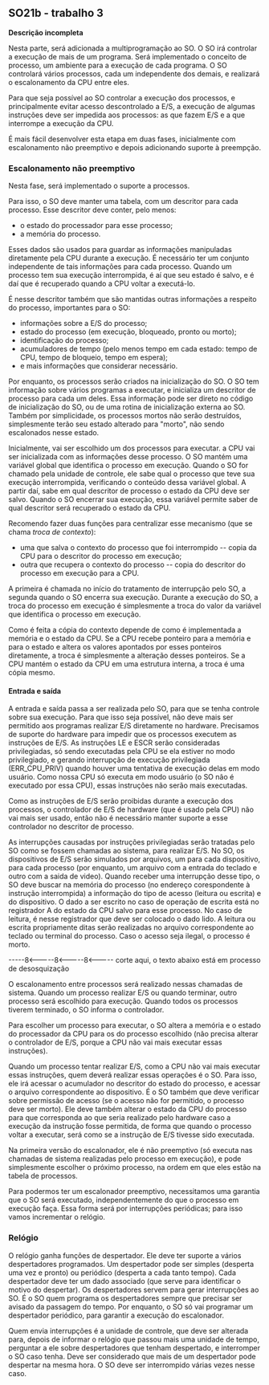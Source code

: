 ## SO21b - trabalho 3

**Descrição incompleta**

Nesta parte, será adicionada a multiprogramação ao SO.
O SO irá controlar a execução de mais de um programa.
Será implementado o conceito de processo, um ambiente para a execução de cada programa.
O SO controlará vários processos, cada um independente dos demais, e realizará o escalonamento da CPU entre eles.

Para que seja possível ao SO controlar a execução dos processos, e principalmente evitar acesso descontrolado a E/S, a execução de algumas instruções deve ser impedida aos processos: as que fazem E/S e a que interrompe a execução da CPU.

É mais fácil desenvolver esta etapa em duas fases, inicialmente com escalonamento não preemptivo e depois adicionando suporte à preempção.

### Escalonamento não preemptivo

Nesta fase, será implementado o suporte a processos.

Para isso, o SO deve manter uma tabela, com um descritor para cada processo.
Esse descritor deve conter, pelo menos:
- o estado do processador para esse processo;
- a memória do processo.

Esses dados são usados para guardar as informações manipuladas diretamente pela CPU durante a execução.
É necessário ter um conjunto independente de tais informações para cada processo.
Quando um processo tem sua execução interrompida, é aí que seu estado é salvo, e é daí que é recuperado quando a CPU voltar a executá-lo.

É nesse descritor também que são mantidas outras informações a respeito do processo, importantes para o SO:
- informações sobre a E/S do processo;
- estado do processo (em execução, bloqueado, pronto ou morto);
- identificação do processo;
- acumuladores de tempo (pelo menos tempo em cada estado: tempo de CPU, tempo de bloqueio, tempo em espera);
- e mais informações que considerar necessário.

Por enquanto, os processos serão criados na inicialização do SO.
O SO tem informação sobre vários programas a executar, e inicializa um descritor de processo para cada um deles.
Essa informação pode ser direto no código de inicialização do SO, ou de uma rotina de inicialização externa ao SO.
Também por simplicidade, os processos mortos não serão destruídos, simplesmente terão seu estado alterado para "morto", não sendo escalonados nesse estado.

Inicialmente, vai ser escolhido um dos processos para executar. a CPU vai ser inicializada com as informações desse processo.
O SO mantém uma variável global que identifica o processo em execução.
Quando o SO for chamado pela unidade de controle, ele sabe qual o processo que teve sua execução interrompida, verificando o conteúdo dessa variável global.
A partir daí, sabe em qual descritor de processo o estado da CPU deve ser salvo.
Quando o SO encerrar sua execução, essa variável permite saber de qual descritor será recuperado o estado da CPU.

Recomendo fazer duas funções para centralizar esse mecanismo (que se chama *troca de contexto*): 
- uma que salva o contexto do processo que foi interrompido -- copia da CPU para o descritor do processo em execução;
- outra que recupera o contexto do processo -- copia do descritor do processo em execução para a CPU.

A primeira é chamada no início do tratamento de interrupção pelo SO, a segunda quando o SO encerra sua execução.
Durante a execução do SO, a troca do processo em execução é simplesmente a troca do valor da variável que identifica o processo em execução.

Como é feita a cópia do contexto depende de como é implementada a memória e o estado da CPU. Se a CPU recebe ponteiro para a memória e para o estado e altera os valores apontados por esses ponteiros diretamente, a troca é simplesmente a alteração desses ponteiros. Se a CPU mantém o estado da CPU em uma estrutura interna, a troca é uma cópia mesmo.

#### Entrada e saída

A entrada e saída passa a ser realizada pelo SO, para que se tenha controle sobre sua execução.
Para que isso seja possível, não deve mais ser permitido aos programas realizar E/S diretamente no hardware.
Precisamos de suporte do hardware para impedir que os processos executem as instruções de E/S.
As instruções LE e ESCR serão consideradas privilegiadas, só sendo executadas pela CPU se ela estiver no modo privilegiado, e gerando interrupção de execução privilegiada (ERR_CPU_PRIV) quando houver uma tentativa de execução delas em modo usuário. 
Como nossa CPU só executa em modo usuário (o SO não é executado por essa CPU), essas instruções não serão mais executadas.

Como as instruções de E/S serão proibidas durante a execução dos processos, o controlador de E/S de hardware (que é usado pela CPU) não vai mais ser usado, então não é necessário manter suporte a esse controlador no descritor de processo.

As interrupções causadas por instruções privilegiadas serão tratadas pelo SO como se fossem chamadas ao sistema, para realizar E/S.
No SO, os dispositivos de E/S serão simulados por arquivos, um para cada dispositivo, para cada processo (por enquanto, um arquivo com a entrada do teclado e outro com a saida de video).
Quando receber uma interrupção desse tipo, o SO deve buscar na memória do processo (no endereço corespondente à instrução interrompida) a informação do tipo de acesso (leitura ou escrita) e do dispositivo. 
O dado a ser escrito no caso de operação de escrita está no registrador A do estado da CPU salvo para esse processo.
No caso de leitura, é nesse registrador que deve ser colocado o dado lido.
A leitura ou escrita propriamente ditas serão realizadas no arquivo correspondente ao teclado ou terminal do processo.
Caso o acesso seja ilegal, o processo é morto.

-----8<-----8<-----8<-----  corte aqui, o texto abaixo está em processo de desosquização


O escalonamento entre processos será realizado nessas chamadas de sistema. Quando um processo realizar E/S ou quando terminar, outro processo será escolhido para execução. Quando todos os processos tiverem terminado, o SO informa o controlador.

Para escolher um processo para executar, o SO altera a memória e o estado do processador da CPU para os do processo escolhido (não precisa alterar o controlador de E/S, porque a CPU não vai mais executar essas instruções).

Quando um processo tentar realizar E/S, como a CPU não vai mais executar essas instruções, quem deverá realizar essas operações é o SO.
Para isso, ele irá acessar o acumulador no descritor do estado do processo, e acessar o arquivo correspondente ao dispositivo.
É o SO também que deve verificar sobre permissão de acesso (se o acesso não for permitido, o processo deve ser morto).
Ele deve também alterar o estado da CPU do processo para que corresponda ao que seria realizado pelo hardware caso a execução da instrução fosse permitida, de forma que quando o processo voltar a executar, será como se a instrução de E/S tivesse sido executada.

Na primeira versão do escalonador, ele é não preemptivo (só executa nas chamadas de sistema realizadas pelo processo em execução), e pode simplesmente escolher o próximo processo, na ordem em que eles estão na tabela de processos.

Para podermos ter um escalonador preemptivo, necessitamos uma garantia que o SO será executado, independentemente do que o processo em execução faça.
Essa forma será por interrupções periódicas; para isso vamos incrementar o relógio.

### Relógio

O relógio ganha funções de despertador.
Ele deve ter suporte a vários despertadores programados.
Um despertador pode ser simples (desperta uma vez e pronto) ou periódico (desperta a cada tanto tempo).
Cada despertador deve ter um dado associado (que serve para identificar o motivo do despertar).
Os despertadores servem para gerar interrupções ao SO.
É o SO quem programa os despertadores sempre que precisar ser avisado da passagem do tempo.
Por enquanto, o SO só vai programar um despertador periódico, para garantir a execução do escalonador.

Quem envia interrupções é a unidade de controle, que deve ser alterada para, depois de informar o relógio que passou mais uma unidade de tempo, perguntar a ele sobre despertadores que tenham despertado, e interromper o SO caso tenha. Deve ser considerado que mais de um despertador pode despertar na mesma hora. O SO deve ser interrompido várias vezes nesse caso.


